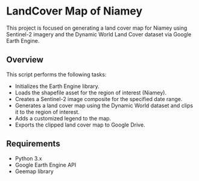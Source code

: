 # LandCover Map of Niamey

This project is focused on generating a land cover map for Niamey using Sentinel-2 imagery and the Dynamic World Land Cover dataset via Google Earth Engine.

## Overview
This script performs the following tasks:
- Initializes the Earth Engine library.
- Loads the shapefile asset for the region of interest (Niamey).
- Creates a Sentinel-2 image composite for the specified date range.
- Generates a land cover map using the Dynamic World dataset and clips it to the region of interest.
- Adds a customized legend to the map.
- Exports the clipped land cover map to Google Drive.

## Requirements
- Python 3.x
- Google Earth Engine API
- Geemap library

